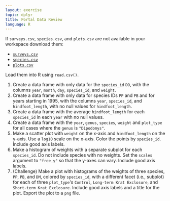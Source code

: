 ```yaml
---
layout: exercise
topic: dplyr
title: Portal Data Review
language: R
---
```


If `surveys.csv`, `species.csv`, and `plots.csv` are not available in your workspace download them:

* [`surveys.csv`](https://ndownloader.figshare.com/files/2292172)
* [`species.csv`](https://ndownloader.figshare.com/files/3299483)
* [`plots.csv`](https://ndownloader.figshare.com/files/3299474)

Load them into R using `read.csv()`.

1. Create a data frame with only data for the `species_id` `DO`, with the columns `year`, `month`, `day`, `species_id`, and `weight`.
2. Create a data frame with only data for species IDs `PP` and `PB` and for years starting in 1995, with the columns `year`, `species_id`, and `hindfoot_length`, with no null values for `hindfoot_length`.
3. Create a data frame with the average `hindfoot_length` for each `species_id` in each `year` with no null values.
4. Create a data frame with the `year`, `genus`, `species`, `weight` and `plot_type` for all cases where the `genus` is `"Dipodomys"`.
5. Make a scatter plot with `weight` on the x-axis and `hindfoot_length` on the y-axis. Use a `log10` scale on the x-axis. Color the points by `species_id`. Include good axis labels.
6. Make a histogram of weights with a separate subplot for each `species_id`. Do not include species with no weights. Set the `scales` argument to `"free_y"` so that the y-axes can vary. Include good axis labels.
7. (Challenge) Make a plot with histograms of the weights of three species, `PP`, `PB`, and `DM`, colored by `species_id`, with a different facet (i.e., subplot) for each of three `plot_type`'s `Control`, `Long-term Krat Exclosure`, and `Short-term Krat Exclosure`. Include good axis labels and a title for the plot. Export the plot to a `png` file.